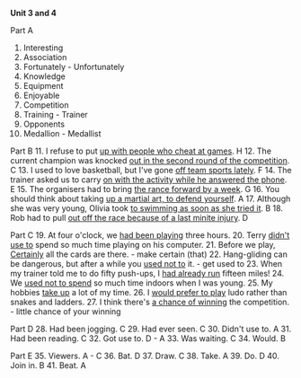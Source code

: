 **Unit 3 and 4**

Part A
1. Interesting
2. Association
3. Fortunately - Unfortunately
4. Knowledge
5. Equipment
6. Enjoyable
7. Competition
8. Training - Trainer
9. Opponents
10. Medallion - Medallist

Part B
11. I refuse to put <u>up with people who cheat at games</u>. H 
12. The current champion was knocked <u>out in the second round of the competition</u>. C
13. I used to love basketball, but I've gone <u>off team sports lately</u>. F
14. The trainer asked us to carry <u>on with the activity while he answered the phone</u>. E
15. The organisers had to bring <u>the rance forward by a week</u>. G
16. You should think about taking <u>up a martial art, to defend yourself</u>. A
17. Although she was very young, Olivia took <u>to swimming as soon as she tried it</u>. B
18. Rob had to pull <u>out off the race because of a last minite injury</u>. D

Part C
19. At four o'clock, we <u>had been playing</u> three hours.
20. Terry <u>didn't use to</u> spend so much time playing on his computer.
21. Before we play, <u>Certainly</u> all the cards are there. - make certain (that)
22. Hang-gliding can be dangerous, but after a while you <u>used not to</u> it. - get used to
23. When my trainer told me to do fifty push-ups, I <u>had already run</u> fifteen miles!
24. We <u>used not to spend</u> so much time indoors when I was young.
25. My hobbies <u>take up</u> a lot of my time.
26. I <u>would prefer to play</u> ludo rather than snakes and ladders.
27. I think there's <u>a chance of winning</u> the competition. - little chance of your winning

Part D
28. Had been jogging. C
29. Had ever seen. C
30. Didn't use to. A
31. Had been reading. C
32. Got use to. D - A
33. Was waiting. C
34. Would. B

Part E
35. Viewers. A - C
36. Bat. D
37. Draw. C
38. Take. A
39. Do. D
40. Join in. B
41. Beat. A